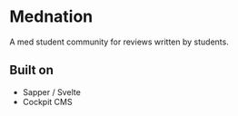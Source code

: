 # Mednation
A med student community for reviews written by students. 

## Built on
* Sapper / Svelte
* Cockpit CMS